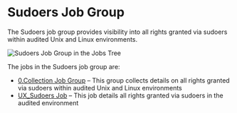 # Sudoers Job Group

The Sudoers job group provides visibility into all rights granted via sudoers within audited Unix
and Linux environments.

![Sudoers Job Group in the Jobs Tree](/img/versioned_docs/accessanalyzer_11.6/accessanalyzer/solutions/unix/privilegedaccess/sudoers/sudoersjobstree.webp)

The jobs in the Sudoers job group are:

- [0.Collection Job Group](/docs/accessanalyzer/11.6/accessanalyzer/solutions/unix/privilegedaccess/sudoers/collection/overview.md)
  – This group collects details on all rights granted via sudoers within audited Unix and Linux
  environments
- [UX_Sudoers Job](/docs/accessanalyzer/11.6/accessanalyzer/solutions/unix/privilegedaccess/sudoers/ux_sudoers.md)
  – This job details all rights granted via sudoers in the audited environment
